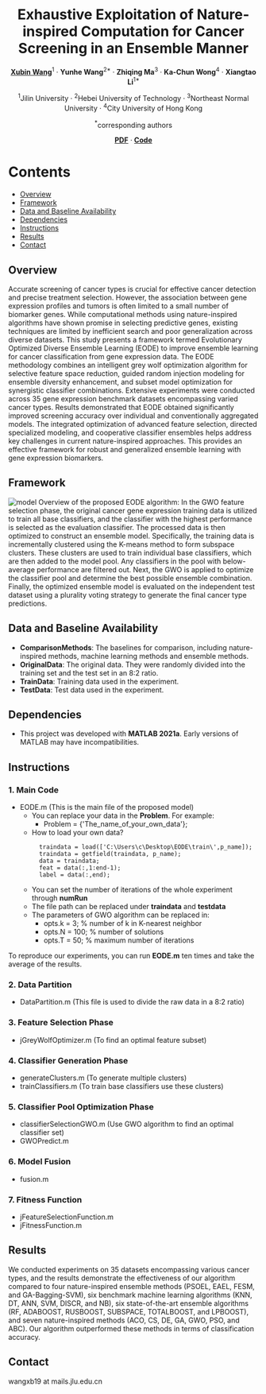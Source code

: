<div align="center">
<h1>Exhaustive Exploitation of Nature-inspired Computation for Cancer Screening in an Ensemble Manner</h1>

[**Xubin Wang**](https://github.com/wangxb96)<sup>1</sup> · **Yunhe Wang**<sup>2*</sup> · **Zhiqing Ma**<sup>3</sup> · **Ka-Chun Wong**<sup>4</sup> · **Xiangtao Li**<sup>1*</sup>


<sup>1</sup>Jilin University · <sup>2</sup>Hebei University of Technology · <sup>3</sup>Northeast Normal University · <sup>4</sup>City University of Hong Kong

<sup>*</sup>corresponding authors

[**PDF**](https://www.wangxubin.site/Paper/EODE_TCBB.pdf) · [**Code**](https://github.com/wangxb96/EODE)

</div>

# Contents 
- [Overview](#Overview)
- [Framework](#Framework)
- [Data and Baseline Availability](#Data-and-Baseline-Availability)
- [Dependencies](#Dependencies)
- [Instructions](#Instructions)
- [Results](#Results)
- [Contact](#Contact)


## Overview
Accurate screening of cancer types is crucial for effective cancer detection and precise treatment selection. However, the association between gene expression profiles and tumors is often limited to a small number of biomarker genes. While computational methods using nature-inspired algorithms have shown promise in selecting predictive genes, existing techniques are limited by inefficient search and poor generalization across diverse datasets. This study presents a framework termed Evolutionary Optimized Diverse Ensemble Learning (EODE) to improve ensemble learning for cancer classification from gene expression data. The EODE methodology combines an intelligent grey wolf optimization algorithm for selective feature space reduction, guided random injection modeling for ensemble diversity enhancement, and subset model optimization for synergistic classifier combinations. Extensive experiments were conducted across 35 gene expression benchmark datasets encompassing varied cancer types. Results demonstrated that EODE obtained significantly improved screening accuracy over individual and conventionally aggregated models. The integrated optimization of advanced feature selection, directed specialized modeling, and cooperative classifier ensembles helps address key challenges in current nature-inspired approaches. This provides an effective framework for robust and generalized ensemble learning with gene expression biomarkers. 

## Framework
![model](https://github.com/wangxb96/EODE/blob/master/frameworkpro.png)
Overview of the proposed EODE algorithm: In the GWO feature selection phase, the original cancer gene expression training data is utilized to train all base classifiers, and the classifier with the highest performance is selected as the evaluation classifier. The processed data is then optimized to construct an ensemble model. Specifically, the training data is incrementally clustered using the K-means method to form subspace clusters. These clusters are used to train individual base classifiers, which are then added to the model pool. Any classifiers in the pool with below-average performance are filtered out. Next, the GWO is applied to optimize the classifier pool and determine the best possible ensemble combination. Finally, the optimized ensemble model is evaluated on the independent test dataset using a plurality voting strategy to generate the final cancer type predictions.

## Data and Baseline Availability
- **ComparisonMethods**: The baselines for comparison, including nature-inspired methods, machine learning methods and ensemble methods.
- **OriginalData**: The original data. They were randomly divided into the training set and the test set in an 8:2 ratio.
- **TrainData**: Training data used in the experiment.
- **TestData**: Test data used in the experiment.

## Dependencies
- This project was developed with **MATLAB 2021a**. Early versions of MATLAB may have incompatibilities.

## Instructions
### 1. Main Code
- EODE.m (This is the main file of the proposed model)
  - You can replace your data in the **Problem**. For example:
    - Problem = {'The_name_of_your_own_data'};
  - How to load your own data?
    ```
      traindata = load(['C:\Users\c\Desktop\EODE\train\',p_name]);
      traindata = getfield(traindata, p_name);
      data = traindata;
      feat = data(:,1:end-1); 
      label = data(:,end);
    ```
  - You can set the number of iterations of the whole experiment through **numRun**
  - The file path can be replaced under **traindata** and **testdata**
  - The parameters of GWO algorithm can be replaced in:
    - opts.k = 3; % number of k in K-nearest neighbor
    - opts.N = 100; % number of solutions
    - opts.T = 50; % maximum number of iterations
      
To reproduce our experiments, you can run **EODE.m** ten times and take the average of the results.
### 2. Data Partition 
- DataPartition.m (This file is used to divide the raw data in a 8:2 ratio)
### 3. Feature Selection Phase
- jGreyWolfOptimizer.m (To find an optimal feature subset)
### 4. Classifier Generation Phase
- generateClusters.m (To generate multiple clusters)
- trainClassifiers.m (To train base classifiers use these clusters)
### 5. Classifier Pool Optimization Phase
- classifierSelectionGWO.m (Use GWO algorithm to find an optimal classifier set)
- GWOPredict.m
### 6. Model Fusion
- fusion.m
### 7. Fitness Function
- jFeatureSelectionFunction.m
- jFitnessFunction.m

## Results
We conducted experiments on 35 datasets encompassing various cancer types, and the results demonstrate the effectiveness of our algorithm compared to four nature-inspired ensemble methods (PSOEL, EAEL, FESM, and GA-Bagging-SVM), six benchmark machine learning algorithms (KNN, DT, ANN, SVM, DISCR, and NB), six state-of-the-art ensemble algorithms (RF, ADABOOST, RUSBOOST, SUBSPACE, TOTALBOOST, and LPBOOST), and seven nature-inspired methods (ACO, CS, DE, GA, GWO, PSO, and ABC). Our algorithm outperformed these methods in terms of classification accuracy.

## Contact
wangxb19 at mails.jlu.edu.cn
